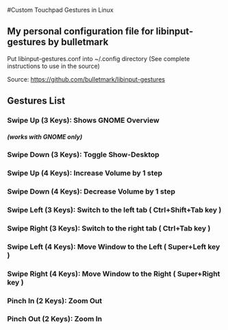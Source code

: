 #Custom Touchpad Gestures in Linux
## My personal configuration file for libinput-gestures by bulletmark
Put libinput-gestures.conf into ~/.config directory (See complete instructions to use in the source)

Source: https://github.com/bulletmark/libinput-gestures

## Gestures List
### Swipe Up (3 Keys): Shows GNOME Overview
##### (works with GNOME only)
###  Swipe Down (3 Keys): Toggle Show-Desktop
###  Swipe Up (4 Keys): Increase Volume by 1 step
###  Swipe Down (4 Keys): Decrease Volume by 1 step
###  Swipe Left (3 Keys): Switch to the left tab ( Ctrl+Shift+Tab key )
###  Swipe Right (3 Keys): Switch to the right tab ( Ctrl+Tab key )
###  Swipe Left (4 Keys): Move Window to the Left ( Super+Left key )
###  Swipe Right (4 Keys): Move Window to the Right ( Super+Right key )

###  Pinch In (2 Keys): Zoom Out
###  Pinch Out (2 Keys): Zoom In
